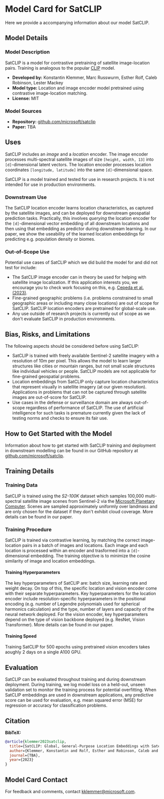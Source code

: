 # Model Card for SatCLIP

Here we provide a accompanying information about our model SatCLIP.

## Model Details

### Model Description

SatCLIP is a model for contrastive pretraining of satellite image-location pairs. Training is analogous to the popular [CLIP](https://github.com/openai/CLIP) model. 

- **Developed by:** Konstantin Klemmer, Marc Russwurm, Esther Rolf, Caleb Robinson, Lester Mackey
- **Model type:** Location and image encoder model pretrained using contrastive image-location matching.
- **License:** MIT

### Model Sources 

- **Repository:** [github.com/microsoft/satclip](https://github.com/microsoft/satclip)
- **Paper:** TBA

## Uses

SatCLIP includes an *image* and a *location* encoder. The image encoder processes multi-spectral satellite images of size `[height, width, 13]` into `[d]`-dimensional latent vectors. The location encoder processes location coordinates `[longitude, latitude]` into the same `[d]`-dimensional space. 

SatCLIP is a model trained and tested for use in research projects. It is not intended for use in production environments.

### Downstream Use 

The SatCLIP location encoder learns location characteristics, as captured by the satellite images, and can be deployed for downstream geospatial prediction tasks. Practically, this involves *querying* the location encoder for the `[d]`-dimensional vector embedding of all downstream locations and then using that embedding as predictor during downstream learning. In our paper, we show the useability of the learned location embeddings for predicting e.g. population density or biomes.

### Out-of-Scope Use

Potential use cases of SatCLIP which we did build the model for and did not test for include:
* The SatCLIP image encoder can in theory be used for helping with satellite image localization. If this application interests you, we encourage you to check work focusing on this, e.g. [Cepeda et al. (2023)](https://arxiv.org/abs/2309.16020). 
* Fine-grained geographic problems (i.e. problems constrained to small geographic areas or including many close locations) are out of scope for SatCLIP. SatCLIP location encoders are pretrained for global-scale use.
* Any use outside of research projects is currently out of scope as we don't evaluate SatCLIP in production environments.

## Bias, Risks, and Limitations

The following aspects should be considered before using SatCLIP:
* SatCLIP is trained with freely available Sentinel-2 satellite imagery with a resolution of 10m per pixel. This allows the model to learn larger structures like cities or mountain ranges, but not small scale structures like individual vehicles or people. SatCLIP models are not applicable for fine-grained geospatial problems.
* Location embeddings from SatCLIP only capture location characteristics that represent visually in satellite imagery (at our given resolution). Applications in problems that can not be captured through satellite images are out-of-score for SatCLIP.
* Use cases in the defense or surveillance domain are always out-of-scope regardless of performance of SatCLIP. The use of artificial intelligence for such tasks is premature currently given the lack of testing norms and checks to ensure its fair use.

## How to Get Started with the Model

Information about how to get started with SatCLIP training and deployment in downstream modelling can be found in our GitHub repository at [github.com/microsoft/satclip](https://github.com/microsoft/satclip).

## Training Details

### Training Data

SatCLIP is trained using the *S2-100K* dataset which samples 100,000 multi-spectral satellite image scenes from Sentinel-2 via the [Microsoft Planetary Computer](https://planetarycomputer.microsoft.com/). Scenes are sampled approximately uniformly over landmass and are only chosen for the dataset if they don't exhibit cloud coverage. More details can be found in our paper.

### Training Procedure 

SatCLIP is trained via contrastive learning, by matching the correct image-location pairs in a batch of images and locations. Each image and each location is processed within an encoder and trasformed into a `[d]`-dimensional embedding. The training objective is to minimize the cosine similarity of image and location embeddings.

#### Training Hyperparameters

The key hyperparameters of SatCLIP are: batch size, learning rate and weight decay. On top of this, the specific location and vision encoder come with their separate hyperparameters. Key hyperparameters for the location encoder include resolution-specific hyperparameters in the positional encoding (e.g. number of Legendre polynomials used for spherical harmonics calculation) and the type, number of layers and capacity of the neural network deployed. For the vision encoder, key hyperparameters depend on the type of vision backbone deployed (e.g. ResNet, Vision Transformer). More details can be found in our paper.

#### Training Speed

Training SatCLIP for 500 epochs using pretrained vision encoders takes aoughly 2 days on a single A100 GPU.

## Evaluation

SatCLIP can be evaluated throughout training and during downstream deployment. During training, we log model loss on a held-out, unseen validation set to monitor the training process for potential overfitting. When SatCLIP embeddings are used in downstream applications, any predictive score can be used for evaluation, e.g. mean squared error (MSE) for regression or accuracy for classification problems.

## Citation

**BibTeX:**
```bibtex
@article{klemmer2023satclip,
  title={SatCLIP: Global, General-Purpose Location Embeddings with Satellite Imagery},
  author={Klemmer, Konstantin and Rolf, Esther and Robinson, Caleb and Mackey, Lester and Russwurm, Marc},
  journal={TBA},
  year={2023}
}
```

## Model Card Contact

For feedback and comments, contact [kklemmer@microsoft.com](mailto:kklemmer@microsoft.com).